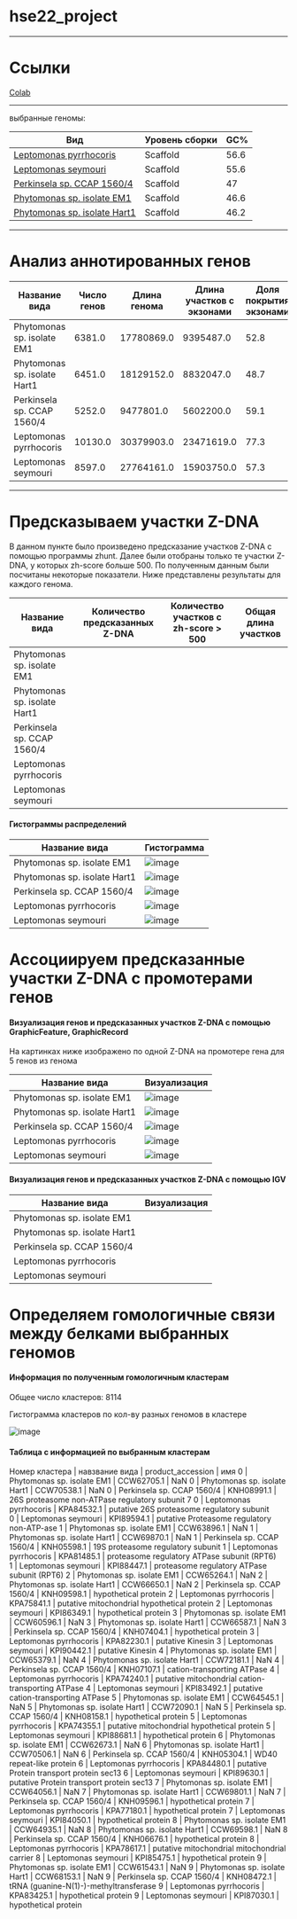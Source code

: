 # hse22_project

---
# Ссылки

[Colab](https://colab.research.google.com/drive/1Ep2gWn6h49fV4iYthvDH5ZnBFeeO5N-2?usp=sharing)

---

выбранные геномы:

Вид | Уровень сборки | GC%
---|---|---
[Leptomonas pyrrhocoris](https://ftp.ncbi.nlm.nih.gov/genomes/all/GCA/001/293/395/GCA_001293395.1_ASM129339v1) | Scaffold | 56.6
[Leptomonas seymouri](https://ftp.ncbi.nlm.nih.gov/genomes/all/GCA/001/299/535/GCA_001299535.1_ASM129953v1) | Scaffold | 55.6
[Perkinsela sp. CCAP 1560/4](https://ftp.ncbi.nlm.nih.gov/genomes/all/GCA/001/235/845/GCA_001235845.1_ASM123584v1) | Scaffold | 47
[Phytomonas sp. isolate EM1](https://ftp.ncbi.nlm.nih.gov/genomes/all/GCA/000/582/765/GCA_000582765.1_AKH_PRJEB1535_v1) | Scaffold | 46.6
[Phytomonas sp. isolate Hart1](https://ftp.ncbi.nlm.nih.gov/genomes/all/GCA/000/982/615/GCA_000982615.1_AKI_PRJEB1539_v1) | Scaffold | 46.2
---
# Анализ аннотированных генов

Название вида | Число генов |	Длина генома | Длина участков с экзонами |	Доля покрытия экзонами
---|---|---|---|---
Phytomonas sp. isolate EM1 | 6381.0 | 17780869.0 | 9395487.0 | 52.8
Phytomonas sp. isolate Hart1 | 6451.0 | 18129152.0 | 8832047.0 | 48.7
Perkinsela sp. CCAP 1560/4 | 5252.0 | 9477801.0 | 5602200.0 | 59.1
Leptomonas pyrrhocoris | 10130.0 | 30379903.0 | 23471619.0 | 77.3
Leptomonas seymouri | 8597.0 | 27764161.0 | 15903750.0 | 57.3

---
# Предсказываем участки Z-DNA

В данном пункте было произведено предсказание участков Z-DNA с помощью программы zhunt. Далее были отобраны только те участки Z-DNA, у которых zh-score больше 500. По полученным данным были посчитаны некоторые показатели. Ниже представлены результаты для каждого генома.

Название вида | Количество предсказанных Z-DNA | Количество участков с zh-score > 500 |	Общая длина участков
---|---|---|---
Phytomonas sp. isolate EM1 | | |
Phytomonas sp. isolate Hart1 | | |
Perkinsela sp. CCAP 1560/4 | | |
Leptomonas pyrrhocoris | | |
Leptomonas seymouri | | |

#### Гистограммы распределений

Название вида | Гистограмма
---|---
Phytomonas sp. isolate EM1 | ![image](https://user-images.githubusercontent.com/28685693/173230421-eb8468c7-b6af-48dc-bb3c-b6bd5066d3f8.png)
Phytomonas sp. isolate Hart1 | ![image](https://user-images.githubusercontent.com/28685693/173230429-1877a5fa-45ee-42a5-9c2a-1a95fd0ad9b9.png)
Perkinsela sp. CCAP 1560/4 | ![image](https://user-images.githubusercontent.com/28685693/173230437-14cfd261-4f10-46e5-b2f8-b44a52a4708e.png)
Leptomonas pyrrhocoris |![image](https://user-images.githubusercontent.com/28685693/173230452-1432c5e0-dd28-44d3-ad14-717757a96b85.png)
Leptomonas seymouri | ![image](https://user-images.githubusercontent.com/28685693/173230473-8dff0b3b-3180-436a-bb16-5565eb4192bf.png)

# Ассоциируем предсказанные участки Z-DNA с промотерами генов

#### Визуализация генов и предсказанных участков Z-DNA с помощью GraphicFeature, GraphicRecord

На картинках ниже изображено по одной Z-DNA на промотере гена для 5 генов из генома

Название вида | Визуализация
---|---
Phytomonas sp. isolate EM1 | ![image](https://user-images.githubusercontent.com/28685693/173230538-21d90cac-2ddd-4d71-ad03-51d3d8d9008d.png)
Phytomonas sp. isolate Hart1 | ![image](https://user-images.githubusercontent.com/28685693/173230541-cee2ad4e-98ca-456a-b111-580e7206fd7d.png)
Perkinsela sp. CCAP 1560/4 | ![image](https://user-images.githubusercontent.com/28685693/173230546-c3bfc7b1-7c66-48d7-b4a2-c73e668f6957.png)
Leptomonas pyrrhocoris | ![image](https://user-images.githubusercontent.com/28685693/173231404-afe129d2-0635-46f8-bce7-b9ec721dae81.png)
Leptomonas seymouri | ![image](https://user-images.githubusercontent.com/28685693/173231406-9af419c6-6d10-4008-a307-b2b085348c0b.png)


#### Визуализация генов и предсказанных участков Z-DNA с помощью IGV

Название вида | Визуализация
---|---
Phytomonas sp. isolate EM1 | 
Phytomonas sp. isolate Hart1 | 
Perkinsela sp. CCAP 1560/4 | 
Leptomonas pyrrhocoris | 
Leptomonas seymouri | 

#  Определяем гомологичные связи между белками выбранных геномов

#### Информация по полученным гомологичным кластерам
Общее число кластеров: 8114

Гистограмма кластеров по кол-ву разных геномов в кластере

![image](https://user-images.githubusercontent.com/28685693/173231479-75d0f12d-f942-46e3-8fa7-44bf71ea3c52.png)

#### Таблица с информацией по выбранным кластерам

Номер кластера | навзвание вида | product_accession | имя
0 | Phytomonas sp. isolate EM1 | CCW62705.1 | NaN
0 | Phytomonas sp. isolate Hart1 | CCW70538.1 | NaN
0 | Perkinsela sp. CCAP 1560/4 | KNH08991.1 | 26S proteasome non-ATPase regulatory subunit 7
0 | Leptomonas pyrrhocoris | KPA84532.1 | putative 26S proteasome regulatory subunit	
0 | Leptomonas seymouri | KPI89594.1 | putative Proteasome regulatory non-ATP-ase
1 | Phytomonas sp. isolate EM1 | CCW63896.1 | NaN
1 | Phytomonas sp. isolate Hart1 | CCW69870.1 | NaN
1 | Perkinsela sp. CCAP 1560/4 | KNH05598.1 | 19S proteasome regulatory subunit
1 | Leptomonas pyrrhocoris | KPA81485.1 | proteasome regulatory ATPase subunit (RPT6)	
1 | Leptomonas seymouri | KPI88447.1 | proteasome regulatory ATPase subunit (RPT6)
2 | Phytomonas sp. isolate EM1 | CCW65264.1 | NaN
2 | Phytomonas sp. isolate Hart1 | CCW66650.1 | NaN
2 | Perkinsela sp. CCAP 1560/4 | KNH09598.1 | hypothetical protein
2 | Leptomonas pyrrhocoris | KPA75841.1	| putative mitochondrial hypothetical protein
2 | Leptomonas seymouri | KPI86349.1 | hypothetical protein
3 | Phytomonas sp. isolate EM1 | CCW60596.1 | NaN
3 | Phytomonas sp. isolate Hart1 | CCW66587.1	| NaN
3 | Perkinsela sp. CCAP 1560/4 | KNH07404.1 | hypothetical protein
3 | Leptomonas pyrrhocoris | KPA82230.1	| putative Kinesin
3 | Leptomonas seymouri | KPI90442.1 | putative Kinesin
4 | Phytomonas sp. isolate EM1 | CCW65379.1	| NaN
4 | Phytomonas sp. isolate Hart1 | CCW72181.1	| NaN
4 | Perkinsela sp. CCAP 1560/4 | KNH07107.1 | cation-transporting ATPase
4 | Leptomonas pyrrhocoris | KPA74240.1 | putative mitochondrial cation-transporting ATPase
4 | Leptomonas seymouri | KPI83492.1 | putative cation-transporting ATPase
5 | Phytomonas sp. isolate EM1 | CCW64545.1	| NaN
5 | Phytomonas sp. isolate Hart1 | CCW72090.1	| NaN
5 | Perkinsela sp. CCAP 1560/4 | KNH08158.1	| hypothetical protein
5 | Leptomonas pyrrhocoris | KPA74355.1	| putative mitochondrial hypothetical protein
5 | Leptomonas seymouri | KPI88681.1 | hypothetical protein
6 | Phytomonas sp. isolate EM1 | CCW62673.1	| NaN
6 | Phytomonas sp. isolate Hart1 | CCW70506.1	| NaN
6 | Perkinsela sp. CCAP 1560/4 | KNH05304.1	| WD40 repeat-like protein
6 | Leptomonas pyrrhocoris | KPA84480.1	| putative Protein transport protein sec13
6 | Leptomonas seymouri | KPI89630.1 | putative Protein transport protein sec13
7 | Phytomonas sp. isolate EM1 | CCW64056.1 | NaN
7 | Phytomonas sp. isolate Hart1 | CCW69801.1	| NaN
7 | Perkinsela sp. CCAP 1560/4 | KNH09596.1	| hypothetical protein
7 | Leptomonas pyrrhocoris | KPA77180.1	| hypothetical protein
7 | Leptomonas seymouri | KPI84050.1 | hypothetical protein
8 | Phytomonas sp. isolate EM1 | CCW64935.1	| NaN
8 | Phytomonas sp. isolate Hart1 | CCW69598.1	| NaN
8 | Perkinsela sp. CCAP 1560/4 | KNH06676.1 | hypothetical protein
8 | Leptomonas pyrrhocoris | KPA78617.1	| putative mitochondrial mitochondrial carrier
8 | Leptomonas seymouri | KPI85475.1 | hypothetical protein
9 | Phytomonas sp. isolate EM1 | CCW61543.1	| NaN
9 | Phytomonas sp. isolate Hart1 | CCW68153.1	| NaN
9 | Perkinsela sp. CCAP 1560/4 | KNH08472.1	| tRNA (guanine-N(1)-)-methyltransferase
9 | Leptomonas pyrrhocoris | KPA83425.1	| hypothetical protein
9 | Leptomonas seymouri | KPI87030.1 | hypothetical protein
